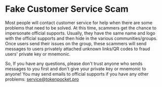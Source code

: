 # Fake Customer Service Scam

Most people will contact customer service for help when there are some problems that need to be solved. At this time, scammers get the chance to impersonate official supports. Usually, they have the same name and logo with the official supports and then hide in the various communities/groups. Once users send their issues on the group, these scammers will send messages to users privately attached unknown links/QR codes to fraud users' private key or mnemonic.&#x20;

So, If you have any questions, please don't trust anyone who sends messages to you first and don't give your private key or mnemonic to anyone! You may send emails to official supports if you have any other problems: [service@tokenpocket.pro](mailto:service@tokenpocket.pro)

